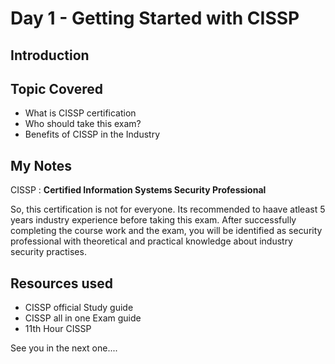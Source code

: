 # Day 1 - Getting Started with CISSP

## Introduction

## Topic Covered
  - What is CISSP certification
  - Who should take this exam? 
  - Benefits of CISSP in the Industry

## My Notes

CISSP :  **Certified Information Systems Security Professional**

So, this certification is not for everyone. Its recommended to haave atleast 5 years industry experience before taking this exam. After successfully completing the course work and the exam, you will be identified as security professional with theoretical and practical knowledge about industry security practises.  

## Resources used 

- CISSP official Study guide 
- CISSP all in one Exam guide
- 11th Hour CISSP

See you in the next one....
